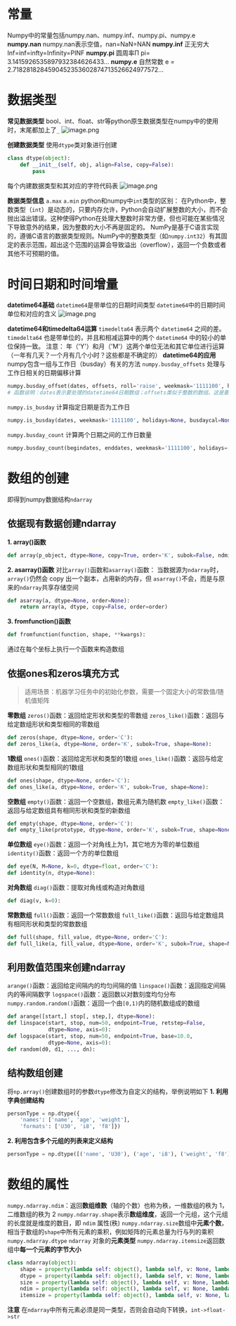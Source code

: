 # 常量
Numpy中的常量包括numpy.nan、numpy.inf、numpy.pi、numpy.e
**numpy.nan**
numpy.nan表示空值，nan=NaN=NAN
**numpy.inf**
正无穷大
Inf=inf=infty=Infinity=PINF
**numpy.pi**
圆周率Π
pi= 3.1415926535897932384626433...
**numpy.e**
自然常数
e = 2.7182818284590452353602874713526624977572...
# 数据类型
**常见数据类型**
bool、int、float、str等python原生数据类型在numpy中的使用时，末尾都加上了`_`
![image.png](https://piclist-1317108127.cos.ap-nanjing.myqcloud.com/%E5%A4%A7%E4%B8%89%E4%B8%8A/20240225152537.png)

**创建数据类型**
使用`dtype`类对象进行创建
```python
class dtype(object):
    def __init__(self, obj, align=False, copy=False):
        pass
```

每个内建数据类型和其对应的字符代码表
![image.png](https://piclist-1317108127.cos.ap-nanjing.myqcloud.com/%E5%A4%A7%E4%B8%89%E4%B8%8A/20240225152640.png)

**数据类型信息**
`a.max` `a.min`
python和numpy中`int`类型的区别：
在Python中，整数类型（`int`）是动态的，只要内存允许，Python会自动扩展整数的大小，而不会抛出溢出错误。这种使得Python在处理大整数时非常方便，但也可能在某些情况下导致意外的结果，因为整数的大小不再是固定的。
NumPy是基于C语言实现的，遵循C语言的数据类型规则。NumPy中的整数类型（如`numpy.int32`）有其固定的表示范围，超出这个范围的运算会导致溢出（overflow），返回一个负数或者其他不可预期的值。
# 时间日期和时间增量
**datetime64基础**
`datetime64`是带单位的日期时间类型
`datetime64`中的日期时间单位和对应的含义
![image.png](https://piclist-1317108127.cos.ap-nanjing.myqcloud.com/%E5%A4%A7%E4%B8%89%E4%B8%8A/20240225152820.png)

**datetime64和timedelta64运算**
`timedelta64` 表示两个 `datetime64` 之间的差。`timedelta64` 也是带单位的，并且和相减运算中的两个 `datetime64` 中的较小的单位保持一致。
注意：
年（'Y'）和月（'M'）这两个单位无法和其它单位进行运算（一年有几天？一个月有几个小时？这些都是不确定的）
**datetime64的应用**
numpy包含一组与工作日（busday）有关的方法
`numpy.busday_offsets` 处理与工作日相关的日期偏移计算
```python
numpy.busday_offset(dates, offsets, roll='raise', weekmask='1111100', holidays=None, busdaycal=None, out=None)
# 函数说明：dates表示要处理的datetime64日期数组；offsets类似于整数的数组。这是要应用于每个日期的偏移量；roll用于指定如何处理不在工作日的日期
```
`numpy.is_busday` 计算指定日期是否为工作日
```python
numpy.is_busday(dates, weekmask='1111100', holidays=None, busdaycal=None, out=None)
```
`numpy.busday_count` 计算两个日期之间的工作日数量
```python
numpy.busday_count(begindates, enddates, weekmask='1111100', holidays=[], busdaycal=None, out=None)
```
# 数组的创建
即得到numpy数据结构`ndarray`
## 依据现有数据创建ndarray
**1. array()函数**
```python
def array(p_object, dtype=None, copy=True, order='K', subok=False, ndmin=0):
```
**2. asarray()函数**
对比`array()`函数和`asarray()`函数：
当数据源为`ndarray`时，`array()`仍然会 copy 出一个副本，占用新的内存，但 `asarray()`不会，而是与原来的`ndarray`共享存储空间
```python
def asarray(a, dtype=None, order=None):
    return array(a, dtype, copy=False, order=order)
```
**3. fromfunction()函数**
```python
def fromfunction(function, shape, **kwargs):
```
通过在每个坐标上执行一个函数来构造数组
## 依据ones和zeros填充方式
> 适用场景：机器学习任务中的初始化参数，需要一个固定大小的常数值/随机值矩阵

**零数组**
`zeros()`函数：返回给定形状和类型的零数组
`zeros_like()`函数：返回与给定数组形状和类型相同的零数组
```python
def zeros(shape, dtype=None, order='C'):
def zeros_like(a, dtype=None, order='K', subok=True, shape=None):
```

**1数组**
`ones()`函数：返回给定形状和类型的1数组
`ones_like()`函数：返回与给定数组形状和类型相同的1数组
```python
def ones(shape, dtype=None, order='C'):
def ones_like(a, dtype=None, order='K', subok=True, shape=None):
```

**空数组**
`empty()`函数：返回一个空数组，数组元素为随机数
`empty_like()`函数：返回与给定数组具有相同形状和类型的新数组
```python
def empty(shape, dtype=None, order='C'): 
def empty_like(prototype, dtype=None, order='K', subok=True, shape=None):
```

**单位数组**
`eye()`函数：返回一个对角线上为1，其它地方为零的单位数组
`identity()`函数：返回一个方的单位数组
```python
def eye(N, M=None, k=0, dtype=float, order='C'):
def identity(n, dtype=None):
```

**对角数组**
`diag()`函数：提取对角线或构造对角数组
```python
def diag(v, k=0):
```

**常数数组**
`full()`函数：返回一个常数数组
`full_like()`函数：返回与给定数组具有相同形状和类型的常数数组
```python
def full(shape, fill_value, dtype=None, order='C'):
def full_like(a, fill_value, dtype=None, order='K', subok=True, shape=None):
```

## 利用数值范围来创建ndarray
`arange()`函数：返回给定间隔内的均匀间隔的值
`linspace()`函数：返回指定间隔内的等间隔数字
`logspace()`函数：返回数以对数刻度均匀分布
`numpy.random.random()`函数：返回一个由`[0,1)`内的随机数组成的数组
```python
def arange([start,] stop[, step,], dtype=None): 
def linspace(start, stop, num=50, endpoint=True, retstep=False, 
             dtype=None, axis=0):
def logspace(start, stop, num=50, endpoint=True, base=10.0, 
             dtype=None, axis=0):
def random(d0, d1, ..., dn): 
```
## 结构数组创建
将`np.array()`创建数组时的参数`dtype`修改为自定义的结构，举例说明如下
**1. 利用字典创建结构**
```python
personType = np.dtype({
    'names': ['name', 'age', 'weight'],
    'formats': ['U30', 'i8', 'f8']})
```

**2. 利用包含多个元组的列表来定义结构**
```python
personType = np.dtype([('name', 'U30'), ('age', 'i8'), ('weight', 'f8')])
```
# 数组的属性
`numpy.ndarray.ndim`：返回**数组维数**（轴的个数）也称为秩，一维数组的秩为 1，二维数组的秩为 2
`numpy.ndarray.shape`表示**数组维度**，返回一个元组，这个元组的长度就是维度的数目，即 `ndim` 属性(秩)
`numpy.ndarray.size`数组中**元素个数**，相当于数组的`shape`中所有元素的乘积，例如矩阵的元素总量为行与列的乘积
`numpy.ndarray.dtype` `ndarray` 对象的**元素类型**
`numpy.ndarray.itemsize`返回数组中**每一个元素的字节大小**

```python
class ndarray(object):
    shape = property(lambda self: object(), lambda self, v: None, lambda self: None)
    dtype = property(lambda self: object(), lambda self, v: None, lambda self: None)
    size = property(lambda self: object(), lambda self, v: None, lambda self: None)
    ndim = property(lambda self: object(), lambda self, v: None, lambda self: None)
    itemsize = property(lambda self: object(), lambda self, v: None, lambda self: None)
```

**注意**
在`ndarray`中所有元素必须是同一类型，否则会自动向下转换，`int->float->str`
